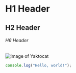 # H1 Header
## H2 Header
###### H6 Header

![Image of Yaktocat](https://octodex.github.com/images/yaktocat.png)

``` javascript
console.log("Hello, world!");
```
